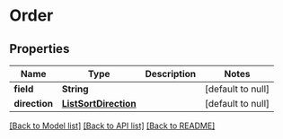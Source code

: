 # Order
## Properties

| Name | Type | Description | Notes |
|------------ | ------------- | ------------- | -------------|
| **field** | **String** |  | [default to null] |
| **direction** | [**ListSortDirection**](ListSortDirection.md) |  | [default to null] |

[[Back to Model list]](../README.md#documentation-for-models) [[Back to API list]](../README.md#documentation-for-api-endpoints) [[Back to README]](../README.md)

